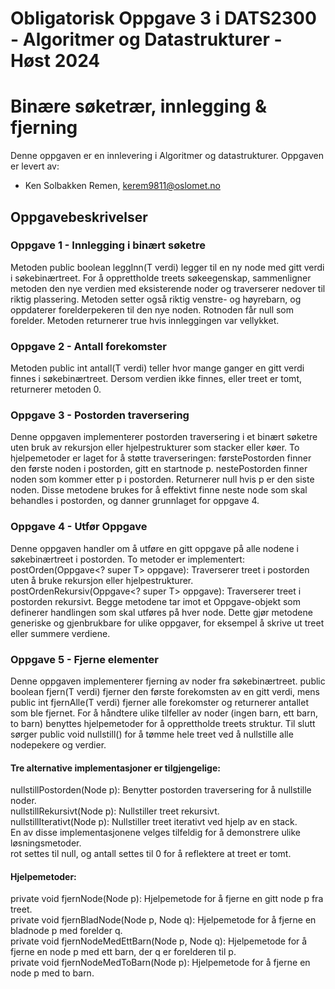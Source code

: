# Obligatorisk Oppgave 3 i DATS2300 - Algoritmer og Datastrukturer - Høst 2024
# Binære søketrær, innlegging & fjerning

Denne oppgaven er en innlevering i Algoritmer og datastrukturer.
Oppgaven er levert av:
* Ken Solbakken Remen, kerem9811@oslomet.no

## Oppgavebeskrivelser

### Oppgave 1 - Innlegging i binært søketre
Metoden public boolean leggInn(T verdi) legger til en ny node med gitt verdi i søkebinærtreet.
For å opprettholde treets søkeegenskap, sammenligner metoden den nye verdien med eksisterende noder
og traverserer nedover til riktig plassering. Metoden setter også riktig venstre- og høyrebarn, 
og oppdaterer forelderpekeren til den nye noden. Rotnoden får null som forelder. 
Metoden returnerer true hvis innleggingen var vellykket.

### Oppgave 2 - Antall forekomster
Metoden public int antall(T verdi) teller hvor mange ganger en gitt verdi finnes i søkebinærtreet. 
Dersom verdien ikke finnes, eller treet er tomt, returnerer metoden 0.

### Oppgave 3 - Postorden traversering
Denne oppgaven implementerer postorden traversering i et binært søketre uten bruk av rekursjon eller hjelpestrukturer 
som stacker eller køer. To hjelpemetoder er laget for å støtte traverseringen:
førstePostorden finner den første noden i postorden, gitt en startnode p.
nestePostorden finner noden som kommer etter p i postorden. Returnerer null hvis p er den siste noden.
Disse metodene brukes for å effektivt finne neste node som skal behandles i postorden, og danner grunnlaget for oppgave 4.

### Oppgave 4 - Utfør Oppgave
Denne oppgaven handler om å utføre en gitt oppgave på alle nodene i søkebinærtreet i postorden. To metoder er implementert:
postOrden(Oppgave<? super T> oppgave): Traverserer treet i postorden uten å bruke rekursjon eller hjelpestrukturer.
postOrdenRekursiv(Oppgave<? super T> oppgave): Traverserer treet i postorden rekursivt. 
Begge metodene tar imot et Oppgave-objekt som definerer handlingen som skal utføres på hver node. 
Dette gjør metodene generiske og gjenbrukbare for ulike oppgaver, for eksempel å skrive ut treet eller summere verdiene.

### Oppgave 5 - Fjerne elementer
Denne oppgaven implementerer fjerning av noder fra søkebinærtreet. 
public boolean fjern(T verdi) fjerner den første forekomsten av en gitt verdi, mens 
public int fjernAlle(T verdi) fjerner alle forekomster og returnerer antallet som ble fjernet. 
For å håndtere ulike tilfeller av noder (ingen barn, ett barn, to barn) benyttes hjelpemetoder 
for å opprettholde treets struktur. Til slutt sørger public void nullstill() for å tømme hele treet 
ved å nullstille alle nodepekere og verdier.

#### Tre alternative implementasjoner er tilgjengelige:
   nullstillPostorden(Node<T> p): Benytter postorden traversering for å nullstille noder.\
   nullstillRekursivt(Node<T> p): Nullstiller treet rekursivt.\
   nullstillIterativt(Node<T> p): Nullstiller treet iterativt ved hjelp av en stack.\
   En av disse implementasjonene velges tilfeldig for å demonstrere ulike løsningsmetoder.\
   rot settes til null, og antall settes til 0 for å reflektere at treet er tomt.
   
#### Hjelpemetoder:
   private void fjernNode(Node<T> p): Hjelpemetode for å fjerne en gitt node p fra treet.\
   private void fjernBladNode(Node<T> p, Node<T> q): Hjelpemetode for å fjerne en bladnode p med forelder q.\
   private void fjernNodeMedEttBarn(Node<T> p, Node<T> q): Hjelpemetode for å fjerne en node p med ett barn, der q er forelderen til p.\
   private void fjernNodeMedToBarn(Node<T> p): Hjelpemetode for å fjerne en node p med to barn.
